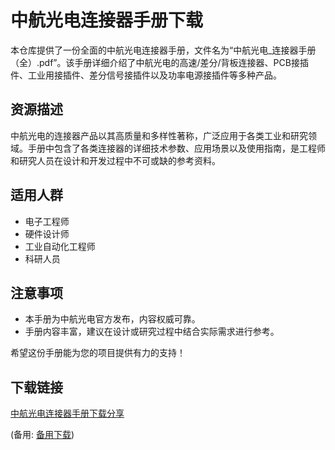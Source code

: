 # 中航光电连接器手册下载

本仓库提供了一份全面的中航光电连接器手册，文件名为“中航光电_连接器手册（全）.pdf”。该手册详细介绍了中航光电的高速/差分/背板连接器、PCB接插件、工业用接插件、差分信号接插件以及功率电源接插件等多种产品。

## 资源描述

中航光电的连接器产品以其高质量和多样性著称，广泛应用于各类工业和研究领域。手册中包含了各类连接器的详细技术参数、应用场景以及使用指南，是工程师和研究人员在设计和开发过程中不可或缺的参考资料。

## 适用人群

- 电子工程师
- 硬件设计师
- 工业自动化工程师
- 科研人员

## 注意事项

- 本手册为中航光电官方发布，内容权威可靠。
- 手册内容丰富，建议在设计或研究过程中结合实际需求进行参考。

希望这份手册能为您的项目提供有力的支持！

## 下载链接
[中航光电连接器手册下载分享](https://pan.quark.cn/s/44c34369672e) 

(备用: [备用下载](https://pan.baidu.com/s/1TgnraleyUq0KMFXHtHRAww?pwd=1234))
